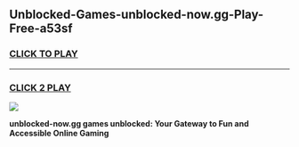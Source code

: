
## Unblocked-Games-unblocked-now.gg-Play-Free-a53sf
<h3>
<a href="https://premium76.site?title=unblocked-now.gg&ref=23A">CLICK TO PLAY</a></h3>
<hr>

<h3>
<a href="https://premium76.site?title=unblocked-now.gg&ref=23A">CLICK 2 PLAY</a>
  
</h3>

<a href="https://premium76.site?title=unblocked-now.gg&ref=23A"><img src="https://clearcache.store/games.png"></a>


**unblocked-now.gg games unblocked: Your Gateway to Fun and Accessible Online Gaming**
